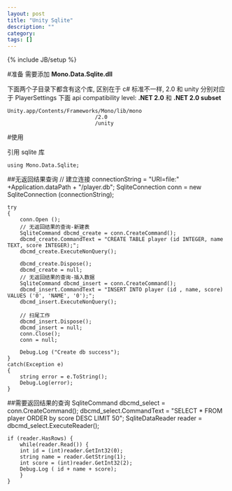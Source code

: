 ```yaml
---
layout: post
title: "Unity Sqlite"
description: ""
category: 
tags: []
---
```

{% include JB/setup %}

#准备
需要添加 **Mono.Data.Sqlite.dll**

下面两个子目录下都含有这个库, 区别在于 c# 标准不一样, 2.0 和 unity 分别对应于 PlayerSettings 下面 api compatibility level: **.NET 2.0** 和 **.NET 2.0 subset**
	
	Unity.app/Contents/Frameworks/Mono/lib/mono
								/2.0
								/unity
											    
											    


#使用

引用 sqlite 库

	using Mono.Data.Sqlite;
	
##无返回结果查询
	// 建立连接
    connectionString = "URI=file:" +Application.dataPath + "/player.db";
    SqliteConnection conn = new SqliteConnection (connectionString);
    
    try
    {
        conn.Open ();
        // 无返回结果的查询-新建表
        SqliteCommand dbcmd_create = conn.CreateCommand();
        dbcmd_create.CommandText = "CREATE TABLE player (id INTEGER, name TEXT, score INTEGER);";
        dbcmd_create.ExecuteNonQuery();

        dbcmd_create.Dispose();
        dbcmd_create = null;
        // 无返回结果的查询-插入数据
        SqliteCommand dbcmd_insert = conn.CreateCommand();
        dbcmd_insert.CommandText = "INSERT INTO player (id , name, score) VALUES ('0', 'NAME', '0');";
        dbcmd_insert.ExecuteNonQuery();

        // 扫尾工作
        dbcmd_insert.Dispose();
        dbcmd_insert = null;
        conn.Close();
        conn = null;

        Debug.Log ("Create db success");
    }
    catch(Exception e)
    {
        string error = e.ToString();
        Debug.Log(error);
    }
        
        
##需要返回结果的查询
    SqliteCommand dbcmd_select = conn.CreateCommand();
    dbcmd_select.CommandText = "SELECT * FROM player ORDER by score DESC LIMIT 50";
    SqliteDataReader reader = dbcmd_select.ExecuteReader();

    if (reader.HasRows) {
        while(reader.Read()) {
        int id = (int)reader.GetInt32(0);
        string name = reader.GetString(1);
        int score = (int)reader.GetInt32(2);
        Debug.Log ( id + name + score);
        }
    }